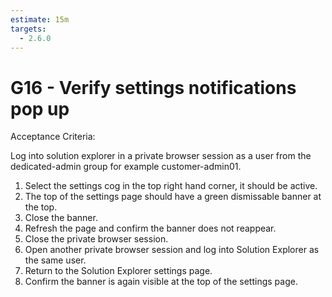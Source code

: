 ```yaml
---
estimate: 15m
targets:
  - 2.6.0
---
```


# G16 - Verify settings notifications pop up

Acceptance Criteria:

Log into solution explorer in a private browser session as a user from the dedicated-admin group for example customer-admin01.

1. Select the settings cog in the top right hand corner, it should be active.
2. The top of the settings page should have a green dismissable banner at the top.
3. Close the banner.
4. Refresh the page and confirm the banner does not reappear.
5. Close the private browser session.
6. Open another private browser session and log into Solution Explorer as the same user.
7. Return to the Solution Explorer settings page.
8. Confirm the banner is again visible at the top of the settings page.
